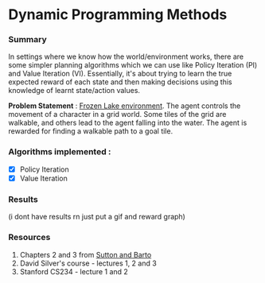 # Dynamic Programming Methods

### Summary
In settings where we know how the world/environment works, there are some simpler planning algorithms which we can use like Policy Iteration (PI) and Value Iteration (VI). Essentially, it's about trying to learn the true expected reward of each state and then making decisions using this knowledge of learnt state/action values. 

**Problem Statement** : [Frozen Lake environment](https://github.com/openai/gym/blob/master/gym/envs/toy_text/frozen_lake.py). The agent controls the movement of a character in a grid world. Some tiles of the grid are walkable, and others lead to the agent falling into the water. The agent is rewarded for finding a walkable path to a goal tile. 

### Algorithms implemented :
- [x] Policy Iteration
- [x] Value Iteration

### Results
(i dont have results rn just put a gif and reward graph)

### Resources
1. Chapters 2 and 3 from [Sutton and Barto]()
2. David Silver's course - lectures 1, 2 and 3
3. Stanford CS234 - lecture 1 and 2